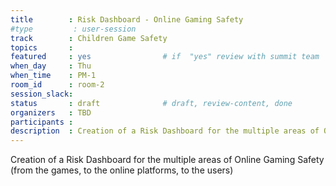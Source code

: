 ```yaml
---
title        : Risk Dashboard - Online Gaming Safety
#type         : user-session
track        : Children Game Safety
topics       :
featured     : yes                # if  "yes" review with summit team
when_day     : Thu
when_time    : PM-1
room_id      : room-2
session_slack:
status       : draft              # draft, review-content, done
organizers   : TBD
participants :
description  : Creation of a Risk Dashboard for the multiple areas of Online Gaming Safety (from the games, to the online platforms, to the users)
---
```


Creation of a Risk Dashboard for the multiple areas of Online Gaming Safety (from the games, to the online platforms, to the users)